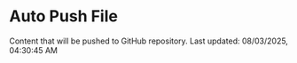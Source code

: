# Auto Push File

Content that will be pushed to GitHub repository.
Last updated: 08/03/2025, 04:30:45 AM